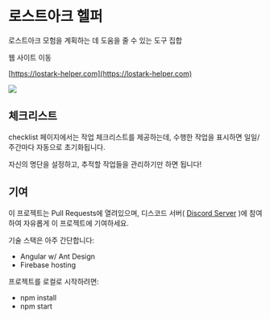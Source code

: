 # 로스트아크 헬퍼

로스트아크 모험을 계획하는 데 도움을 줄 수 있는 도구 집합

웹 사이트 이동

[https://lostark-helper.com](https://lostark-helper.com)

![](https://user-images.githubusercontent.com/11519203/167081443-faaba8b0-2c55-449c-9cf3-650c436479cf.png)

## 체크리스트

checklist 페이지에서는 작업 체크리스트를 제공하는데, 수행한 작업을 표시하면 일일/주간마다 자동으로 초기화됩니다.

자신의 명단을 설정하고, 추적할 작업들을 관리하기만 하면 됩니다!


## 기여

이 프로젝트는 Pull Requests에 열려있으며, 디스코드 서버( [Discord Server](https://discord.gg/ZyYSJChpX9) )에 참여하여 자유롭게 이 프로젝트에 기여하세요.

기술 스택은 아주 간단합니다:

 - Angular w/ Ant Design
 - Firebase hosting

프로젝트를 로컬로 시작하려면:

 - npm install
 - npm start